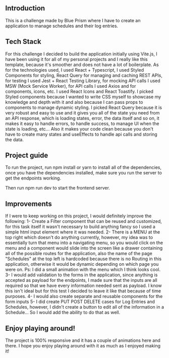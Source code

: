 ## Introduction

This is a challenge made by Blue Prism where I have to create an application to manage schedules and their log entries.

## Tech Stack

For this challenge I decided to build the application initially using Vite.js, I have been using it for all of my personal projects and I really like this template, because it's smoother and does not have a lot of boilerplate.
As for the technologies used, I used React + Typescript, I used Styled Components for styling, React Query for managing and caching REST APIs, for testing I used Jest + React Testing Library, for mocking API calls I used MSW (Mock Service Worker), for API calls I used Axios and for components, icons, etc. I used React Icons and React Toastify.
I picked Styled components because I wanted to write CSS myself to showcase my knowledge and depth with it and also because I can pass props to components to manage dynamic styling.
I picked React Query because it is very robust and easy to use and it gives you all of the state you need from an API response, which is loading states, error, the data itself and so on, it makes it easy to handle errors, to handle success, to manage UI when the state is loading, etc... Also it makes your code clean because you don't have to create many states and useEffects to handle api calls and storing the data.

## Project guide

To run the project, run npm install or yarn to install all of the dependencies, once you have the dependencies installed, make sure you run the server to get the endpoints working.

Then run npm run dev to start the frontend server.

## Improvements

If I were to keep working on this project, I would definitely improve the following:
1- Create a Filter component that can be reused and customized, for this task itself it wasn't necessary to build anything fancy so I used a simple html input element where it was needed.
2- There is a MENU at the top right which doesn't do anything currently, however, my idea was to essentially turn that menu into a navigating menu, so you would click on the menu and a component would slide into the screen like a drawer containing all of the possible routes for the application, also the name of the page "Schedules" at the top left is hardcoded because there is no Routing in this application, otherwise it would be dynamic depending on which page you were on. Ps: I did a small animation with the menu which I think looks cool.
3- I would add validation to the forms in the application, since anything is accepted as payload for the endpoints, I made sure that the inputs are all required so that we have every information needed sent as payload. I know this isn't ideal but for this test I decided to leave it like that because of time purposes.
4- I would also create separate and reusable components for the form inputs
5- I did create PUT POST DELETE cases for Log Entries and Schedules, however, I didn't create a button to edit all of the information in a Schedule... So I would add the ability to do that as well.

## Enjoy playing around!

The project is 100% responsive and it has a couple of animations here and there. I hope you enjoy playing around with it as much as I enjoyed making it!